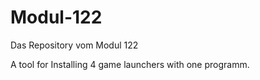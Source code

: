 # Modul-122
Das Repository vom Modul 122

A tool for Installing 4 game launchers with one programm.
